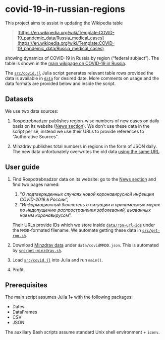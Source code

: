 # covid-19-in-russian-regions

This project aims to assist in updating the Wikipedia table

> [https://en.wikipedia.org/wiki/Template:COVID-19_pandemic_data/Russia_medical_cases](https://en.wikipedia.org/wiki/Template:COVID-19_pandemic_data/Russia_medical_cases)

showing dynamics of COVID-19 in Russia by region (“federal subject”).
The table is shown in the [main wikipage on COVID-19 in Russia](https://en.wikipedia.org/wiki/COVID-19_pandemic_in_Russia).

The [`src/covid.jl`](src/covid.jl) Julia script generates relevant table rows
provided the data is available in [`data`](data) for desired date.
More comments on usage and the data formats are provided below and inside the script.


## Datasets

We use two data sources:

1. Rospotrebnadzor publishes region-wise numbers of new cases on daily basis
     on its website ([News section](https://rospotrebnadzor.ru/about/info/news/)).
     We don't use these data in the script per se, instead we use their URLs to
     provide references to "Authorative Sources".

2. Minzdrav publishes total numbers in regions in the form of JSON daily.
   The new data unfortunately overwrites the old data
   [using the same URL](https://covid19.rosminzdrav.ru/wp-json/api/mapdata/).

## User guide

1. Find Rospotrebnadzor data on its website: go to the 
    [News section](https://rospotrebnadzor.ru/about/info/news/)
    and find two pages named:
    
    1.  “_О подтвержденных случаях новой коронавирусной инфекции COVID-2019 в России_”,
    2.  “_Информационный бюллетень о ситуации и принимаемых мерах по недопущению распространения заболеваний, вызванных новым коронавирусом_”.
    
    Their URLs provide IDs which we store inside [`data/rpn-url-ids`](data/rpn-url-ids)
    under the `MMDD`-formated filename.
    We automate getting these data in
    [`src/get-rpn.sh`](src/get-rpn.sh).
    
2. Download [Minzdrav data](https://covid19.rosminzdrav.ru/wp-json/api/mapdata/) 
    under `data/covidMMDD.json`. This is automated by
    [`src/get-minzdrav.sh`](src/get-minzdrav.sh).

3. Load [`src/covid.jl`](src/covid.jl) into Julia and run `main()`.

4. Profit.


## Prerequisites

The main script assumes Julia 1+ with the following packages:

* Dates
* DataFrames
* CSV
* JSON

The auxiliary Bash scripts assume standard Unix shell environment + `iconv`.

